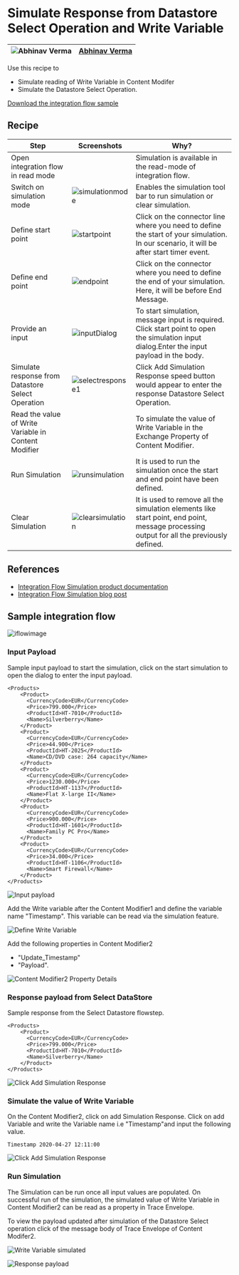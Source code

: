 # Simulate Response from Datastore  Select Operation and  Write Variable

![Abhinav Verma](https://github.com/abhinavverma0501.png?size=50 )|[Abhinav Verma](https://github.com/abhinavverma0501)|
----|----|

Use this recipe to
* Simulate reading of Write Variable in Content Modifer
* Simulate the Datastore Select Operation.  

[Download the integration flow sample](Simulate-Response-from-Write-Variable-and-DataStore-Select.zip)

## Recipe

Step|Screenshots|Why?
----|----|----
Open integration flow in read mode || Simulation is available in the read-mode of integration flow.
Switch on simulation mode|![simulationmode](simulationmode.jpg) | Enables the simulation tool bar to run simulation or clear simulation.
Define start point |![startpoint](startpoint.jpg)| Click on the connector line where you need to define the start of your simulation. In our scenario, it will be after start timer event.
Define end point |![endpoint](endpoint.jpg)| Click on the connector where you need to define the end of your simulation. Here, it will be before End Message.
Provide an input|![inputDialog](inputDialog1.jpg)|To start simulation, message input is required. Click start point to open the simulation input dialog.Enter the input payload in the body.
Simulate response from Datastore Select Operation|![selectresponse1](selectresponse.jpg)| Click Add Simulation  Response speed button would appear to enter the response Datastore Select Operation.
Read the value of Write Variable in Content Modifier||To simulate the value of Write Variable in the Exchange Property of  Content Modifier. 
Run Simulation|![runsimulation](runsimulation.jpg)| It is used to run the simulation once the start and end point have been defined.
Clear Simulation|![clearsimulation](clearsimulation1.jpg)| It  is used to remove all the simulation elements like start point, end point, message processing output for all the previously defined.


## References
* [Integration Flow Simulation product documentation](https://help.sap.com/viewer/368c481cd6954bdfa5d0435479fd4eaf/Cloud/en-US/2e2210b6db0c4fdb937b3a57d952f582.html)
* [Integration Flow Simulation blog post](https://blogs.sap.com/2020/04/13/integration-flow-simulation-in-sap-cloud-platform-integration/)


## Sample integration flow

![iflowimage](Integration-Flow-Scenario.jpg)


### Input Payload
Sample input payload to start the simulation, click on the start simulation to open the dialog to enter the input payload.
```
<Products>
    <Product>
      <CurrencyCode>EUR</CurrencyCode>
      <Price>799.000</Price>
      <ProductId>HT-7010</ProductId>
      <Name>Silverberry</Name>
    </Product>
    <Product>
      <CurrencyCode>EUR</CurrencyCode>
      <Price>44.900</Price>
      <ProductId>HT-2025</ProductId>
      <Name>CD/DVD case: 264 capacity</Name>
    </Product>
    <Product>
      <CurrencyCode>EUR</CurrencyCode>
      <Price>1230.000</Price>
      <ProductId>HT-1137</ProductId>
      <Name>Flat X-large II</Name>
    </Product>
    <Product>
      <CurrencyCode>EUR</CurrencyCode>
      <Price>900.000</Price>
      <ProductId>HT-1601</ProductId>
      <Name>Family PC Pro</Name>
    </Product>
    <Product>
      <CurrencyCode>EUR</CurrencyCode>
      <Price>34.000</Price>
      <ProductId>HT-1106</ProductId>
      <Name>Smart Firewall</Name>
    </Product>
</Products>

```

![Input payload](Simulation-Input-payload.jpg)

Add the Write variable after the Content Modifier1 and define the variable name "Timestamp". This variable can be read via the simulation feature.

![Define Write Variable](Write-Variable-Input.jpg)

Add the following properties in Content Modifier2
* "Update_Timestamp"
* "Payload".

![Content Modifier2 Property Details](Content-Modifer2-Property.jpg)

### Response payload from Select DataStore
Sample response from the Select Datastore flowstep.
```
<Products>
    <Product>
      <CurrencyCode>EUR</CurrencyCode>
      <Price>799.000</Price>
      <ProductId>HT-7010</ProductId>
      <Name>Silverberry</Name>
    </Product>
</Products>
```

![Click Add Simulation Response](Add-Simulation-Response-from-Select.jpg)

### Simulate the value of Write Variable

On the Content Modifier2, click on add Simulation Response. Click on add Variable and write the Variable name i.e "Timestamp"and input the following value.

```
Timestamp 2020-04-27 12:11:00
```
![Click Add Simulation Response](Add-Simulation-Response-from-Write-Variable.jpg)

### Run Simulation

The Simulation can be run once all input values are populated. On successful run of the simulation, the simulated value of Write Variable in Content Modifier2 can be read as a property in Trace Envelope. 

To view the payload updated after simulation of the Datastore Select operation click of the message body of Trace Envelope of Content Modifer2.

![Write Variable simulated](Write-Variable-Timestamp-simulated.jpg)

![Response payload](Payload-Updated-after-Simulating-Select-Step.jpg)

